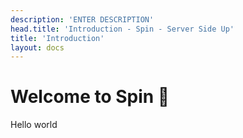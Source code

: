 ```yaml
---
description: 'ENTER DESCRIPTION'
head.title: 'Introduction - Spin - Server Side Up'
title: 'Introduction'
layout: docs
---
```


# Welcome to Spin 👋 

Hello world